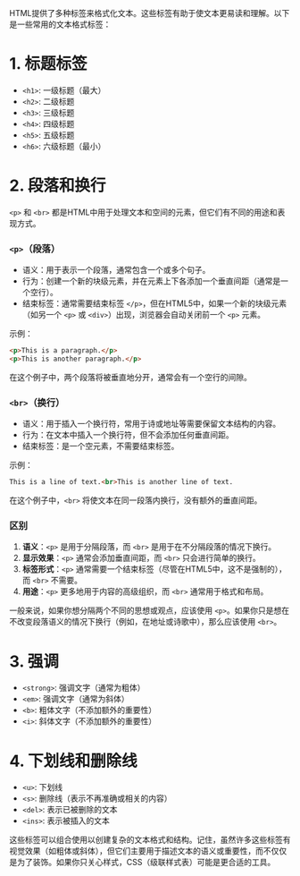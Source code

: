 HTML提供了多种标签来格式化文本。这些标签有助于使文本更易读和理解。以下是一些常用的文本格式标签：

# 1. 标题标签

- `<h1>`: 一级标题（最大）
- `<h2>`: 二级标题
- `<h3>`: 三级标题
- `<h4>`: 四级标题
- `<h5>`: 五级标题
- `<h6>`: 六级标题（最小）

# 2. 段落和换行

`<p>` 和 `<br>` 都是HTML中用于处理文本和空间的元素，但它们有不同的用途和表现方式。

### `<p>`（段落）

- 语义：用于表示一个段落，通常包含一个或多个句子。
- 行为：创建一个新的块级元素，并在元素上下各添加一个垂直间距（通常是一个空行）。
- 结束标签：通常需要结束标签 `</p>`，但在HTML5中，如果一个新的块级元素（如另一个 `<p>` 或 `<div>`）出现，浏览器会自动关闭前一个 `<p>` 元素。

示例：

```html
<p>This is a paragraph.</p>
<p>This is another paragraph.</p>
```

在这个例子中，两个段落将被垂直地分开，通常会有一个空行的间隙。

### `<br>`（换行）

- 语义：用于插入一个换行符，常用于诗或地址等需要保留文本结构的内容。
- 行为：在文本中插入一个换行符，但不会添加任何垂直间距。
- 结束标签：是一个空元素，不需要结束标签。

示例：

```html
This is a line of text.<br>This is another line of text.
```

在这个例子中，`<br>` 将使文本在同一段落内换行，没有额外的垂直间距。

### 区别

1. **语义**：`<p>` 是用于分隔段落，而 `<br>` 是用于在不分隔段落的情况下换行。
2. **显示效果**：`<p>` 通常会添加垂直间距，而 `<br>` 只会进行简单的换行。
3. **标签形式**：`<p>` 通常需要一个结束标签（尽管在HTML5中，这不是强制的），而 `<br>` 不需要。
4. **用途**：`<p>` 更多地用于内容的高级组织，而 `<br>` 通常用于格式和布局。

一般来说，如果你想分隔两个不同的思想或观点，应该使用 `<p>`。如果你只是想在不改变段落语义的情况下换行（例如，在地址或诗歌中），那么应该使用 `<br>`。

# 3. 强调

- `<strong>`: 强调文字（通常为粗体）
- `<em>`: 强调文字（通常为斜体）
- `<b>`: 粗体文字（不添加额外的重要性）
- `<i>`: 斜体文字（不添加额外的重要性）

# 4. 下划线和删除线

- `<u>`: 下划线
- `<s>`: 删除线（表示不再准确或相关的内容）
- `<del>`: 表示已被删除的文本
- `<ins>`: 表示被插入的文本

这些标签可以组合使用以创建复杂的文本格式和结构。记住，虽然许多这些标签有视觉效果（如粗体或斜体），但它们主要用于描述文本的语义或重要性，而不仅仅是为了装饰。如果你只关心样式，CSS（级联样式表）可能是更合适的工具。
